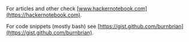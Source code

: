 For articles and other check [www.hackernotebook.com](https://hackernotebook.com).

For code snippets (mostly bash) see [https://gist.github.com/burnbrian](https://gist.github.com/burnbrian).
